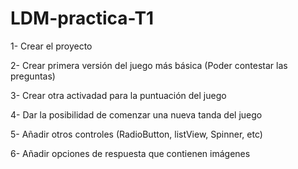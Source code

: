 # LDM-practica-T1


1- Crear el proyecto

2- Crear primera versión del juego más básica (Poder contestar las preguntas)

3- Crear otra activadad para la puntuación del juego

4- Dar la posibilidad de comenzar una nueva tanda del juego

5- Añadir otros controles (RadioButton, listView, Spinner, etc)

6- Añadir opciones de respuesta que contienen imágenes

